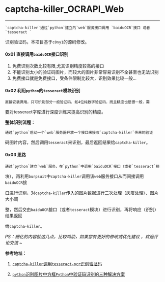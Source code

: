 # captcha-killer_OCRAPI_Web

---
    `captcha-killer`通过`python`建立的`web`服务接口调用 `baiduOCR`接口 或者`tesseract `

识别验证码，本项目基于`c0ny1`的源码修改。

#### 0x01 直接调用`baiduOCR`接口识别

1. 免费识别次数比较有限,尤其识别精度较高的接口
2. 不能识别太小的验证码图片，而较大的图片非常容易识别不全甚至也无法识别
3. 免费接口就是免费接口，受条件限制比较大，识别效果比较一般...

#### 0x02 利用`python`的`tesseract`模块识别

    直接安装调用，只可识别部分一般验证码，如4位纯数字验证码，而且精度也是很一般，需

要对tesseract字库进行深度训练来提高识别的精度。

**整体识别流程：**

    通过`python`启动一个`web`服务器开放一个接口来接收`captcha-killer`传来的验证

码图片内容，然后调用`tesseract`来识别，最后返回结果给`captcha-killer`。

#### 0x03  思路

    通过`python`建立`web`服务，在`python`中调用`baiduOCR`接口（或者`tesseract`模

块），再利用`burpsuit`中`captcha-killer`调用该`web`服务接口从而间接调用`baiduOCR`接

口进行识别，对`captcha-killer`传入的图片数据进行二次处理（灰度处理）、图片大小调

整，然后交由`baiduOCR`接口（或者`tesseract`模块）进行识别，再将响应（识别）结果返回

给`captcha-killer`。



*PS：细化的内容就这几点，比较鸡肋，如果您有更好的修改或优化建议 ，欢迎评论交流 ~*



**参考地址：**

1. [`captcha-killer`调用`tesseract-ocr`识别验证码](https://github.com/c0ny1/captcha-killer/tree/master/doc/case01)

2. [`python`识别图片中方框`Python`中验证码识别的三种解决方案](https://blog.csdn.net/weixin_34959771/article/details/112337901)



